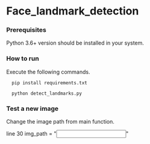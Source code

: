 # Face_landmark_detection
### Prerequisites
Python 3.6+ version should be installed in your system.

### How to run
Execute the following commands.

```
  pip install requirements.txt

  python detect_landmarks.py
  ```
  ### Test a new image
  Change the image path from main function.
  
  line 30  img_path = "<input image path>"          
